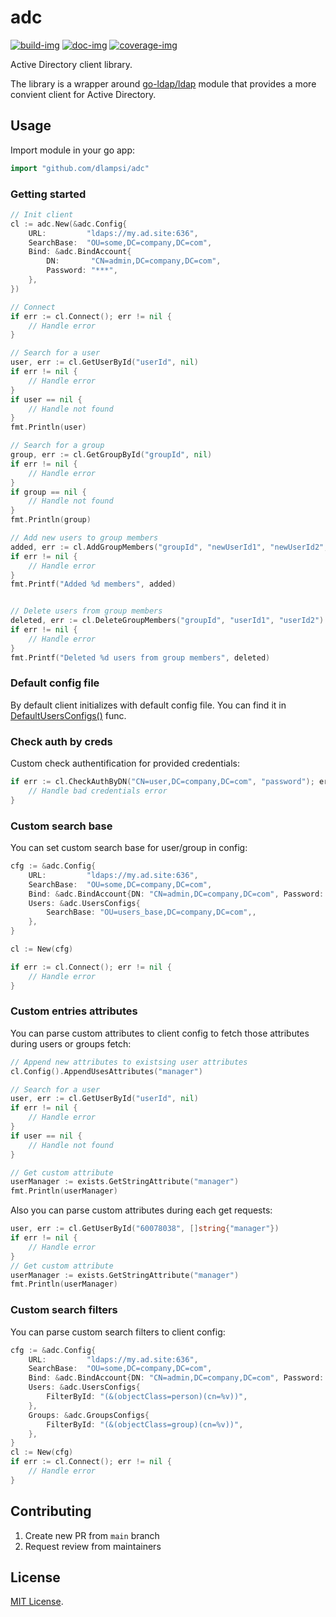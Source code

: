 # adc

[![build-img]][build-url]
[![doc-img]][doc-url]
[![coverage-img]][coverage-url]

Active Directory client library.

The library is a wrapper around  [go-ldap/ldap](github.com/go-ldap/ldap) module that provides a more convient client for Active Directory.

## Usage

Import module in your go app:

```go
import "github.com/dlampsi/adc"
```

### Getting started

```go
// Init client
cl := adc.New(&adc.Config{
    URL:         "ldaps://my.ad.site:636",
    SearchBase:  "OU=some,DC=company,DC=com",
    Bind: &adc.BindAccount{
        DN:       "CN=admin,DC=company,DC=com",
        Password: "***",
    },
})

// Connect
if err := cl.Connect(); err != nil {
    // Handle error
}

// Search for a user
user, err := cl.GetUserById("userId", nil)
if err != nil {
    // Handle error
}
if user == nil {
    // Handle not found
}
fmt.Println(user)

// Search for a group
group, err := cl.GetGroupById("groupId", nil)
if err != nil {
    // Handle error
}
if group == nil {
    // Handle not found
}
fmt.Println(group)

// Add new users to group members
added, err := cl.AddGroupMembers("groupId", "newUserId1", "newUserId2", "newUserId3")
if err != nil {
    // Handle error
}
fmt.Printf("Added %d members", added)


// Delete users from group members
deleted, err := cl.DeleteGroupMembers("groupId", "userId1", "userId2")
if err != nil {
    // Handle error
}
fmt.Printf("Deleted %d users from group members", deleted)

```

### Default config file

By default client initializes with default config file. You can find it in [DefaultUsersConfigs()](config.go) func.

### Check auth by creds

Custom check authentification for provided credentials:

```go
if err := cl.CheckAuthByDN("CN=user,DC=company,DC=com", "password"); err != nil {
    // Handle bad credentials error
}
```

### Custom search base

You can set custom search base for user/group in config:

```go
cfg := &adc.Config{
    URL:         "ldaps://my.ad.site:636",
    SearchBase:  "OU=some,DC=company,DC=com",
    Bind: &adc.BindAccount{DN: "CN=admin,DC=company,DC=com", Password: "***"},
    Users: &adc.UsersConfigs{
        SearchBase: "OU=users_base,DC=company,DC=com",,
    },
}

cl := New(cfg)

if err := cl.Connect(); err != nil {
    // Handle error
}
```


### Custom entries attributes

You can parse custom attributes to client config to fetch those attributes during users or groups fetch:
```go
// Append new attributes to existsing user attributes
cl.Config().AppendUsesAttributes("manager")

// Search for a user
user, err := cl.GetUserById("userId", nil)
if err != nil {
    // Handle error
}
if user == nil {
    // Handle not found
}

// Get custom attribute
userManager := exists.GetStringAttribute("manager")
fmt.Println(userManager)
```

Also you can parse custom attributes during each get requests:
```go
user, err := cl.GetUserById("60078038", []string{"manager"})
if err != nil {
    // Handle error
}
// Get custom attribute
userManager := exists.GetStringAttribute("manager")
fmt.Println(userManager)
```


### Custom search filters

You can parse custom search filters to client config:

```go
cfg := &adc.Config{
    URL:         "ldaps://my.ad.site:636",
    SearchBase:  "OU=some,DC=company,DC=com",
    Bind: &adc.BindAccount{DN: "CN=admin,DC=company,DC=com", Password: "***"},
    Users: &adc.UsersConfigs{
        FilterById: "(&(objectClass=person)(cn=%v))",
    },
    Groups: &adc.GroupsConfigs{
        FilterById: "(&(objectClass=group)(cn=%v))",
    },
}
cl := New(cfg)
if err := cl.Connect(); err != nil {
    // Handle error
}
```

## Contributing

1. Create new PR from `main` branch
2. Request review from maintainers

## License

[MIT License](LICENSE).


[build-img]: https://github.com/dlampsi/adc/workflows/build/badge.svg
[build-url]: https://github.com/dlampsi/adc/actions
[coverage-img]: https://codecov.io/gh/dlampsi/adc/branch/main/graph/badge.svg
[coverage-url]: https://codecov.io/gh/dlampsi/adc
[doc-img]: https://pkg.go.dev/badge/dlampsi/adc
[doc-url]: https://pkg.go.dev/github.com/dlampsi/adc